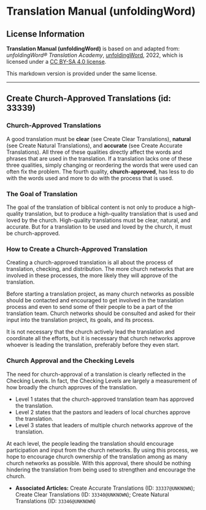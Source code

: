 # Translation Manual (unfoldingWord)

## License Information

**Translation Manual (unfoldingWord)** is based on and adapted from: _unfoldingWord® Translation Academy_, [unfoldingWord](https://unfoldingword.org/utw), 2022, which is licensed under a [CC BY-SA 4.0 license](https://creativecommons.org/licenses/by-sa/4.0/legalcode.en).

This markdown version is provided under the same license.



--------------------------------

## Create Church-Approved Translations (id: 33339)

### Church\-Approved Translations

A good translation must be **clear** (see Create Clear Translations), **natural** (see Create Natural Translations), and **accurate** (see Create Accurate Translations). All three of these qualities directly affect the words and phrases that are used in the translation. If a translation lacks one of these three qualities, simply changing or reordering the words that were used can often fix the problem. The fourth quality, **church\-approved**, has less to do with the words used and more to do with the process that is used.

### The Goal of Translation

The goal of the translation of biblical content is not only to produce a high\-quality translation, but to produce a high\-quality translation that is used and loved by the church. High\-quality translations must be clear, natural, and accurate. But for a translation to be used and loved by the church, it must be church\-approved.

### How to Create a Church\-Approved Translation

Creating a church\-approved translation is all about the process of translation, checking, and distribution. The more church networks that are involved in these processes, the more likely they will approve of the translation.

Before starting a translation project, as many church networks as possible should be contacted and encouraged to get involved in the translation process and even to send some of their people to be a part of the translation team. Church networks should be consulted and asked for their input into the translation project, its goals, and its process.

It is not necessary that the church actively lead the translation and coordinate all the efforts, but it is necessary that church networks approve whoever is leading the translation, preferably before they even start.

### Church Approval and the Checking Levels

The need for church\-approval of a translation is clearly reflected in the Checking Levels. In fact, the Checking Levels are largely a measurement of how broadly the church approves of the translation.

* Level 1 states that the church\-approved translation team has approved the translation.
* Level 2 states that the pastors and leaders of local churches approve the translation.
* Level 3 states that leaders of multiple church networks approve of the translation.

At each level, the people leading the translation should encourage participation and input from the church networks. By using this process, we hope to encourage church ownership of the translation among as many church networks as possible. With this approval, there should be nothing hindering the translation from being used to strengthen and encourage the church.

* **Associated Articles:** Create Accurate Translations (ID: `33337@UNKNOWN`); Create Clear Translations (ID: `33340@UNKNOWN`); Create Natural Translations (ID: `33346@UNKNOWN`)

